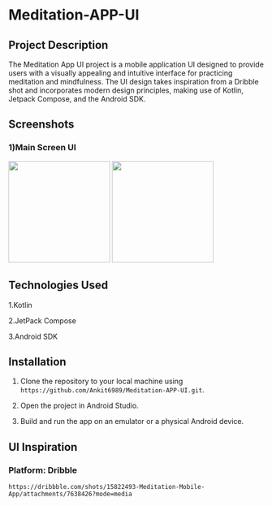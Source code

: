 # Meditation-APP-UI

## Project Description

The Meditation App UI project is a mobile application UI designed to provide users with a visually appealing and intuitive interface for practicing meditation and mindfulness. The UI design takes inspiration from a Dribble shot and incorporates modern design principles, making use of Kotlin, Jetpack Compose, and the Android SDK.

## Screenshots

### 1)Main Screen UI

<img src="https://user-images.githubusercontent.com/114300894/235734265-c092c75a-3b1d-4bd9-b0d2-814a6c7d9727.jpeg" width="200">


<img src="https://user-images.githubusercontent.com/114300894/235735273-9f962157-868b-4a9f-b726-4acb0ff89a9d.jpeg" width="200">




## Technologies Used

1.Kotlin

2.JetPack Compose

3.Android SDK

## Installation

1. Clone the repository to your local machine using `https://github.com/Ankit6989/Meditation-APP-UI.git`.

2. Open the project in Android Studio.

3. Build and run the app on an emulator or a physical Android device.

## UI Inspiration

### Platform: Dribble
`https://dribbble.com/shots/15822493-Meditation-Mobile-App/attachments/7638426?mode=media`

